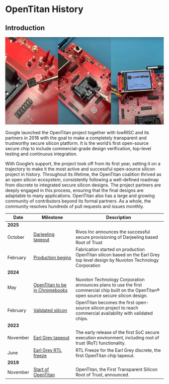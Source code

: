 # OpenTitan History

## Introduction

![OpenTitan booting](../images/otboot.jpg)

Google launched the OpenTitan project together with lowRISC and its partners in 2018 with the goal to make a completely transparent and trustworthy secure silicon platform.
It is the world’s first open-source secure chip to include commercial-grade design verification, top-level testing and continuous integration.

With Google’s support, the project took off from its first year, setting it on a trajectory to make it the most active and successful open-source silicon project in history.
Throughout its lifetime, the OpenTitan coalition thrived as an open silicon ecosystem, consistently following a well-defined roadmap from discrete to integrated secure silicon designs.
The project partners are deeply engaged in this process, ensuring that the final designs are adaptable to many applications.
OpenTitan also has a large and growing community of contributors beyond its formal partners.
As a whole, the community resolves hundreds of pull requests and issues monthly.

  Date | Milestone | Description
 ----- | --------- | -----------
 **2025** | |
 October  | [Darjeeling tapeout](https://www.rivosinc.com/resources/blog/rivos-collaborates-to-complete-secure-provisioning-of-integrated-opentitan-root-of-trust-during-soc-production) | Rivos Inc announces the successful secure provisioning of Darjeeling based Root of Trust
 February | [Production begins](https://lowrisc.org/news/the-worlds-first-open-source-security-chip-hits-production-with-google/) | Fabrication started on production OpenTitan silicon based on the Earl Grey top level design by Nuvoton Technology Corporation
 **2024** | |
 May | [OpenTitan to be in Chromebooks](https://lowrisc.org/news/nuvoton-develops-opentitan-based-security-chip-as-next-gen-security-solution-for-chromebooks/) | Nuvoton Technology Corporation announces plans to use the first commercial chip built on the OpenTitan® open source secure silicon design.
 February | [Validated silicon](https://lowrisc.org/news/opentitan-commercial-availability/) | OpenTitan becomes the first open-source silicon project to reach commercial availability with validated chips.
 **2023** | |
 November | [Earl Grey tapeout](https://lowrisc.org/news/opentitan-partnership-announces-first-public-secure-execution-environment-for-integrated/) | The early release of the first SoC secure execution environment, including root of trust (RoT) functionality.
 June | [Earl Grey RTL freeze](https://lowrisc.org/news/opentitans-rtl-freeze-leveraging-transparency-to-create-trustworthy-computing/) | RTL Freeze for the Earl Grey discrete, the first OpenTitan chip tapeout.
 **2019** | |
 November | [Start of OpenTitan](https://lowrisc.org/news/announcing-opentitan-the-first-transparent-silicon-root-of-trust/) | OpenTitan, the First Transparent Silicon Root of Trust, announced.
